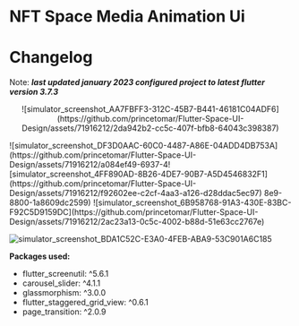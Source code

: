 # NFT Space Media Animation Ui

# Changelog


Note: _**last updated january 2023 configured project to latest flutter version 3.7.3**_


<p align="center">![simulator_screenshot_AA7FBFF3-312C-45B7-B441-46181C04ADF6](https://github.com/princetomar/Flutter-Space-UI-Design/assets/71916212/2da942b2-cc5c-407f-bfb8-64043c398387)

</p>![simulator_screenshot_DF3D0AAC-60C0-4487-A86E-04ADD4DB753A](https://github.com/princetomar/Flutter-Space-UI-Design/assets/71916212/a084ef49-6937-4![simulator_screenshot_4FF890AD-8B26-4DE7-90B7-A5D4546832F1](https://github.com/princetomar/Flutter-Space-UI-Design/assets/71916212/f92602ee-c2cf-4aa3-a126-d28ddac5ec97)
8e9-8800-1a8609dc2599)
![simulator_screenshot_6B958768-91A3-430E-83BC-F92C5D9159DC](https://github.com/princetomar/Flutter-Space-UI-Design/assets/71916212/2ac23a13-0c5c-4002-b88d-51e63cc2767e)

![simulator_screenshot_BDA1C52C-E3A0-4FEB-ABA9-53C901A6C185](https://github.com/princetomar/Flutter-Space-UI-Design/assets/71916212/f41e3cbe-f521-418b-bc78-312fd5896c19)


**Packages used:**

- flutter_screenutil: ^5.6.1
- carousel_slider: ^4.1.1
- glassmorphism: ^3.0.0
- flutter_staggered_grid_view: ^0.6.1
- page_transition: ^2.0.9

